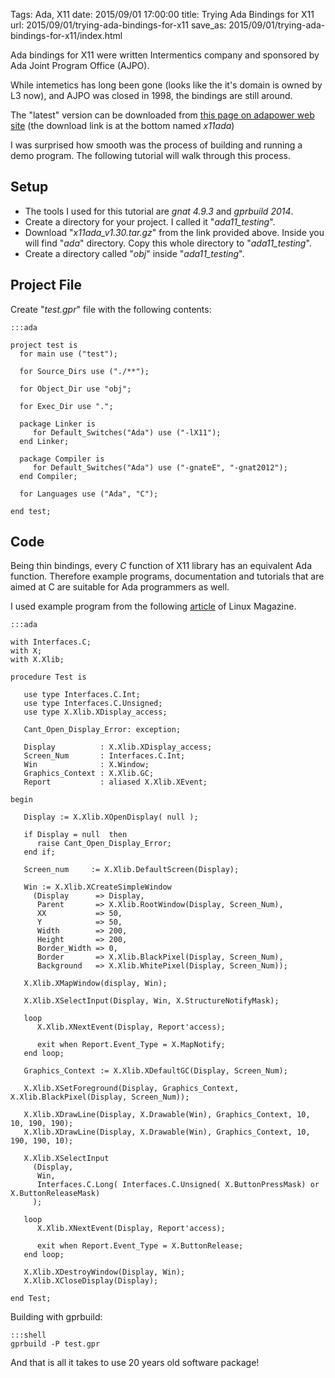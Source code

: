 Tags: Ada, X11
date: 2015/09/01 17:00:00
title: Trying Ada Bindings for X11
url: 2015/09/01/trying-ada-bindings-for-x11
save_as: 2015/09/01/trying-ada-bindings-for-x11/index.html

Ada bindings for X11 were written Intermentics company and sponsored by Ada Joint Program Office (AJPO).

While intemetics has long been gone (looks like the it's domain is owned by L3 now), and AJPO was closed in 1998, the bindings are still around.

The "latest" version can be downloaded from [this page on adapower web site](http://www.adapower.com/index.php?Command=Class&ClassID=AdaGUI) (the download link is at the bottom named *x11ada*)

I was surprised how smooth was the process of building and running a demo program. The following tutorial will walk through this process.



## Setup 

* The tools I used for this tutorial are *gnat 4.9.3* and *gprbuild 2014*.
* Create a directory for your project. I called it "*ada11_testing*".
* Download "*x11ada_v1.30.tar.gz*" from the link provided above. Inside you will find "*ada*" directory. Copy this whole directory to "*ada11_testing*".
* Create a directory called "*obj*" inside "*ada11_testing*".

## Project File

Create "*test.gpr*" file with the following contents:

    :::ada
    
    project test is
      for main use ("test");
      
      for Source_Dirs use ("./**");
      
      for Object_Dir use "obj";
      
      for Exec_Dir use ".";
      
      package Linker is
         for Default_Switches("Ada") use ("-lX11");
      end Linker;
      
      package Compiler is
         for Default_Switches("Ada") use ("-gnateE", "-gnat2012"); 
      end Compiler;
      
      for Languages use ("Ada", "C");
    
    end test;
    

## Code ##

Being thin bindings, every *C* function of X11 library has an equivalent Ada function. Therefore example programs, documentation and tutorials that are aimed at C are suitable for Ada programmers as well.

I used example program from the following [article](http://www.linuxjournal.com/article/4879) of Linux Magazine.

    :::ada
    
    with Interfaces.C;
    with X;
    with X.Xlib;
    
    procedure Test is 
       
       use type Interfaces.C.Int;
       use type Interfaces.C.Unsigned;
       use type X.Xlib.XDisplay_access;
       
       Cant_Open_Display_Error: exception;
       
       Display          : X.Xlib.XDisplay_access;
       Screen_Num       : Interfaces.C.Int;
       Win              : X.Window;
       Graphics_Context : X.Xlib.GC;
       Report           : aliased X.Xlib.XEvent;
       
    begin
    
       Display := X.Xlib.XOpenDisplay( null );
       
       if Display = null  then
          raise Cant_Open_Display_Error;
       end if;
       
       Screen_num     := X.Xlib.DefaultScreen(Display);
       
       Win := X.Xlib.XCreateSimpleWindow
         (Display      => Display, 
          Parent       => X.Xlib.RootWindow(Display, Screen_Num), 
          XX           => 50, 
          Y            => 50, 
          Width        => 200, 
          Height       => 200, 
          Border_Width => 0, 
          Border       => X.Xlib.BlackPixel(Display, Screen_Num), 
          Background   => X.Xlib.WhitePixel(Display, Screen_Num));
       
       X.Xlib.XMapWindow(display, Win);
       
       X.Xlib.XSelectInput(Display, Win, X.StructureNotifyMask);
   
       loop
          X.Xlib.XNextEvent(Display, Report'access);
          
          exit when Report.Event_Type = X.MapNotify;
       end loop;
       
       Graphics_Context := X.Xlib.XDefaultGC(Display, Screen_Num);
     
       X.Xlib.XSetForeground(Display, Graphics_Context, X.Xlib.BlackPixel(Display, Screen_Num));
       
       X.Xlib.XDrawLine(Display, X.Drawable(Win), Graphics_Context, 10, 10, 190, 190);
       X.Xlib.XDrawLine(Display, X.Drawable(Win), Graphics_Context, 10, 190, 190, 10);
       
       X.Xlib.XSelectInput
         (Display, 
          Win, 
          Interfaces.C.Long( Interfaces.C.Unsigned( X.ButtonPressMask) or X.ButtonReleaseMask)
         );
       
       loop
          X.Xlib.XNextEvent(Display, Report'access);
          
          exit when Report.Event_Type = X.ButtonRelease;
       end loop;
       
       X.Xlib.XDestroyWindow(Display, Win);
       X.Xlib.XCloseDisplay(Display);   
       
    end Test;
    
Building with gprbuild:

    :::shell
    gprbuild -P test.gpr

And that is all it takes to use 20 years old software package!































